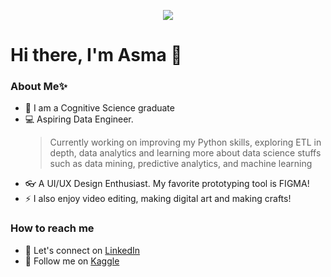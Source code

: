 <p align="center">
    <img src="https://media1.tenor.com/images/efd8467c907bb0b7d84e4cd27f4cddaa/tenor.gif?itemid=14115823"> 
</p>

# Hi there, I'm Asma 👋

### About Me✨

- 🧠 I am a Cognitive Science graduate
- 💻 Aspiring Data Engineer. 
    >Currently working on improving my Python skills, exploring ETL in depth, data analytics and learning more about data science stuffs such as data mining, predictive analytics, and machine learning
- 👓 A UI/UX Design Enthusiast. My favorite prototyping tool is FIGMA!
- ⚡ I also enjoy video editing, making digital art and making crafts!

### How to reach me
- 🤝 Let's connect on [LinkedIn](https://www.linkedin.com/in/asmasyafiqahj/)
- 🔭 Follow me on [Kaggle](https://www.kaggle.com/asmasyafiqah)

<!--
**asmasyfqh/asmasyfqh** is a ✨ _special_ ✨ repository because its `README.md` (this file) appears on your GitHub profile.

Here are some ideas to get you started:

- 🔭 I’m currently working on ...
- 🌱 I’m currently learning ...
- 👯 I’m looking to collaborate on ...
- 🤔 I’m looking for help with ...
- 💬 Ask me about ...
- 📫 How to reach me: ...
- 😄 Pronouns: ...
- ⚡ Fun fact: ...
-->

